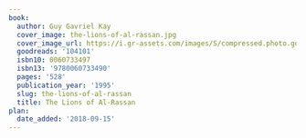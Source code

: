```yaml
---
book:
  author: Guy Gavriel Kay
  cover_image: the-lions-of-al-rassan.jpg
  cover_image_url: https://i.gr-assets.com/images/S/compressed.photo.goodreads.com/books/1348007861l/104101.jpg
  goodreads: '104101'
  isbn10: 0060733497
  isbn13: '9780060733490'
  pages: '528'
  publication_year: '1995'
  slug: the-lions-of-al-rassan
  title: The Lions of Al-Rassan
plan:
  date_added: '2018-09-15'
---
```

